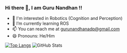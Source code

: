 ### Hi there 👋, I am Guru Nandhan !!

<!--
**guruadp/guruadp** is a ✨ _special_ ✨ repository because its `README.md` (this file) appears on your GitHub profile.

Here are some ideas to get you started:
- 🔭 I’m currently working on ...
- 👯 I’m looking to collaborate on ...
- 🤔 I’m looking for help with ...
- 💬 Ask me about ...
- ⚡ Fun fact: ...
-->
- 🔭 I'm interested in Robotics (Cognition and Perception)
- 🌱 I’m currently learning ROS
- 📫 You can reach me at gurunandhanadp@gmail.com
- 😄 Pronouns: He/Him


[![Top Langs](https://github-readme-stats.vercel.app/api/top-langs/?username=anuraghazra)](https://github.com/guruadp/github-readme-stats)
![GitHub Stats](https://github-readme-stats.vercel.app/api?username=guruadp&theme=radical)
